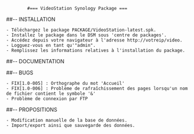			#=== VideoStation Synology Package ===

##-- INSTALLATION

	- Téléchargez le package PACKAGE/VideoStation-latest.spk.
	- Installez le package dans le DSM sous 'centre de packages'.
	- Accédez depuis votre navigateur à l'adresse http://votreip/video.
	- Logguez-vous en tant qu'"admin".
	- Remplissez les informations relatives à l'installation du package.

##-- DOCUMENTATION

##-- BUGS

	- FIX[1.0-005] : Orthographe du mot 'Accueil'
	- FIX[1.0-006] : Problème de rafraîchissement des pages lorsqu'un nom de fichier contient le symbole '&'
	- Problème de connexion par FTP

##-- PROPOSITIONS

	- Modification manuelle de la base de données.
	- Import/export ainsi que sauvegarde des données.

